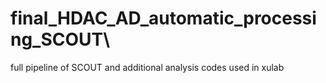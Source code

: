 # final_HDAC_AD_automatic_processing_SCOUT\
full pipeline of SCOUT and additional analysis codes used in xulab
